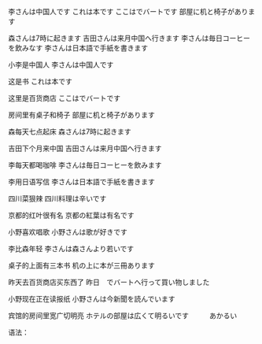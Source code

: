 李さんは中国人です
これは本です
ここはでバートです
部屋に机と椅子があります

森さんは7時に起きます
吉田さんは来月中国へ行きます
李さんは毎日コーヒーを飲みなす
李さんは日本語で手紙を書きます






小李是中国人
李さんは中国人です

这是书
これは本です

这里是百货商店
ここはでバートです

房间里有桌子和椅子
部屋に机と椅子があります

森每天七点起床
森さんは7時に起きます

吉田下个月来中国
吉田さんは来月中国へ行きます

李每天都喝咖啡
李さんは毎日コーヒーを飲みます

李用日语写信
李さんは日本語で手紙を書きます

四川菜狠辣
四川料理は辛いです

京都的红叶很有名
京都の紅葉は有名です

小野喜欢唱歌
小野さんは歌が好きです

李比森年轻
李さんは森さんより若いです

桌子的上面有三本书
机の上に本が三冊あります

昨天去百货商店买东西了
昨日　でバートへ行って買い物しました

小野现在正在读报纸
小野さんは今新聞を読んでいます

宾馆的房间里宽广切明亮
ホテルの部屋は広くて明るいです　　　あかるい


语法：
